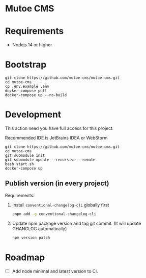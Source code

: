 # Mutoe CMS

# Requirements

- Nodejs 14 or higher

# Bootstrap

```shell
git clone https://github.com/mutoe-cms/mutoe-cms.git
cd mutoe-cms
cp .env.example .env
docker-compose pull
docker-compose up --no-build
```

# Development

This action need you have full access for this project.

Recommended IDE is JetBrains IDEA or WebStorm

```shell
git clone https://github.com/mutoe-cms/mutoe-cms.git
cd mutoe-cms
git submodule init
git submodule update --recursive --remote
bash start.sh
docker-compose up
```

## Publish version (in every project)

Requirements:

1. Install `conventional-changelog-cli` globally first 

   ```bash
   pnpm add -g conventional-changelog-cli 
   ```
   
2. Update npm package version and tag git commit. 
   (It will update CHANGLOG automatically)

   ```bash 
   npm version patch
   ```

# Roadmap

- [ ] Add node minimal and latest version to CI.
